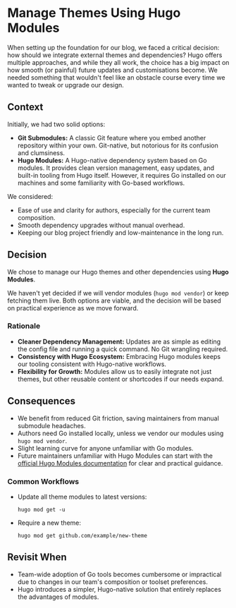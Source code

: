 # Manage Themes Using Hugo Modules

When setting up the foundation for our blog, we faced a critical decision: how should we integrate external themes and
dependencies? Hugo offers multiple approaches, and while they all work, the choice has a big impact on how smooth (or
painful) future updates and customisations become. We needed something that wouldn't feel like an obstacle course every
time we wanted to tweak or upgrade our design.

## Context

Initially, we had two solid options:

- **Git Submodules:** A classic Git feature where you embed another repository within your own. Git-native, but
  notorious for its confusion and clumsiness.
- **Hugo Modules:** A Hugo-native dependency system based on Go modules. It provides clean version management, easy
  updates, and built-in tooling from Hugo itself. However, it requires Go installed on our machines and some familiarity
  with Go-based workflows.

We considered:

- Ease of use and clarity for authors, especially for the current team composition.
- Smooth dependency upgrades without manual overhead.
- Keeping our blog project friendly and low-maintenance in the long run.

## Decision

We chose to manage our Hugo themes and other dependencies using **Hugo Modules**.

We haven't yet decided if we will vendor modules (`hugo mod vendor`) or keep fetching them live. Both options are
viable, and the decision will be based on practical experience as we move forward.

### Rationale

- **Cleaner Dependency Management:** Updates are as simple as editing the config file and running a quick command. No
  Git wrangling required.
- **Consistency with Hugo Ecosystem:** Embracing Hugo modules keeps our tooling consistent with Hugo-native workflows.
- **Flexibility for Growth:** Modules allow us to easily integrate not just themes, but other reusable content or
  shortcodes if our needs expand.

## Consequences

- We benefit from reduced Git friction, saving maintainers from manual submodule headaches.
- Authors need Go installed locally, unless we vendor our modules using `hugo mod vendor`.
- Slight learning curve for anyone unfamiliar with Go modules.
- Future maintainers unfamiliar with Hugo Modules can start with the [official Hugo Modules documentation][hugo-mod] for
  clear and practical guidance.

[hugo-mod]: https://gohugo.io/hugo-modules

### Common Workflows

- Update all theme modules to latest versions:
  ```shell
  hugo mod get -u
  ```

- Require a new theme:
  ```shell
  hugo mod get github.com/example/new-theme
  ```

## Revisit When

- Team-wide adoption of Go tools becomes cumbersome or impractical due to changes in our team's composition or toolset
  preferences.
- Hugo introduces a simpler, Hugo-native solution that entirely replaces the advantages of modules.

